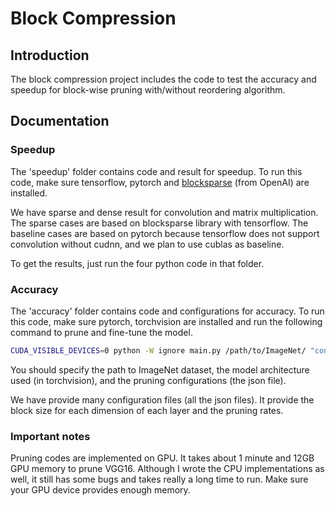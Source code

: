 # Block Compression
## Introduction
The block compression project includes the code to test the accuracy and speedup for block-wise pruning with/without reordering algorithm.

## Documentation

### Speedup
The 'speedup' folder contains code and result for speedup.
To run this code, make sure tensorflow, pytorch and [blocksparse](https://github.com/openai/blocksparse) (from OpenAI) are installed.

We have sparse and dense result for convolution and matrix multiplication.
The sparse cases are based on blocksparse library with tensorflow.
The baseline cases are based on pytorch because tensorflow does not support convolution without cudnn, and we plan to use cublas as baseline.

To get the results, just run the four python code in that folder.

### Accuracy
The 'accuracy' folder contains code and configurations for accuracy.
To run this code, make sure pytorch, torchvision are installed and run the following command to prune and fine-tune the model.
```bash
CUDA_VISIBLE_DEVICES=0 python -W ignore main.py /path/to/ImageNet/ "config.json" --arch=VGG16_bn --lr=1e-3 --batch-size=64 --prefix=VGG16_bn
```
You should specify the path to ImageNet dataset, the model architecture used (in torchvision), and the pruning configurations (the json file).

We have provide many configuration files (all the json files).
It provide the block size for each dimension of each layer and the pruning rates.

### Important notes
Pruning codes are implemented on GPU.
It takes about 1 minute and 12GB GPU memory to prune VGG16.
Although I wrote the CPU implementations as well, it still has some bugs and takes really a long time to run.
Make sure your GPU device provides enough memory.
